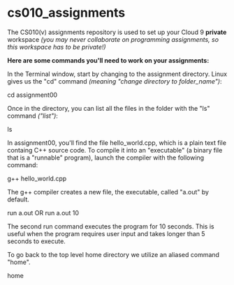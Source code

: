 cs010_assignments
=================

The CS010(v) assignments repository is used to set up your Cloud 9 
**private** workspace 
*(you may never collaborate on programming assignments, so this workspace has to be private!)*


**Here are some commands you'll need to work on your assignments:**

In the Terminal window, start by changing to the assignment directory. 
Linux gives us the "cd" command *(meaning "change directory to folder_name")*:

cd assignment00


Once in the directory, you can list all the files in the folder with the "ls" command *("list")*:

ls                                                         


In assignment00, you'll find the file hello_world.cpp, which is a plain text file containg C++ source code.
To compile it into an "executable" (a binary file that is a "runnable" program), launch the compiler with the
following command:

g++ hello_world.cpp


The g++ compiler creates a new file, the executable, called "a.out" by default.

run a.out
OR 
run a.out 10

The second run command executes the program for 10 seconds. This is useful when 
the program requires user input and takes longer than 5 seconds to execute.


To go back to the top level home directory we utilize an aliased command "home".

home
